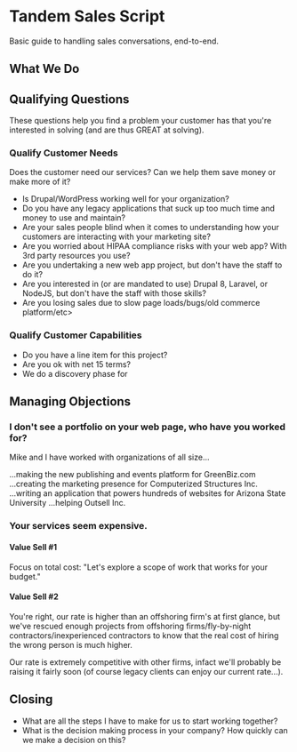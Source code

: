# Tandem Sales Script

Basic guide to handling sales conversations, end-to-end.

## What We Do



## Qualifying Questions

These questions help you find a problem your customer has that you're interested in solving (and are thus GREAT at solving).

### Qualify Customer Needs

Does the customer need our services? Can we help them save money or make more of it?

- Is Drupal/WordPress working well for your organization?
- Do you have any legacy applications that suck up too much time and money to use and maintain?
- Are your sales people blind when it comes to understanding how your customers are interacting with your marketing site?
- Are you worried about HIPAA compliance risks with your web app? With 3rd party resources you use?
- Are you undertaking a new web app project, but don't have the staff to do it?
- Are you interested in (or are mandated to use) Drupal 8, Laravel, or NodeJS, but don't have the staff with those skills?
- Are you losing sales due to slow page loads/bugs/old commerce platform/etc>

### Qualify Customer Capabilities

- Do you have a line item for this project?
- Are you ok with net 15 terms?
- We do a discovery phase for


## Managing Objections

### I don't see a portfolio on your web page, who have you worked for?

Mike and I have worked with organizations of all size...

...making the new publishing and events platform for GreenBiz.com
...creating the marketing presence for Computerized Structures Inc.
...writing an application that powers hundreds of websites for Arizona State University
...helping Outsell Inc. 


### Your services seem expensive.

#### Value Sell #1
Focus on total cost: "Let's explore a scope of work that works for your budget."

#### Value Sell #2
You're right, our rate is higher than an offshoring firm's at first glance, but we've rescued enough projects from offshoring firms/fly-by-night contractors/inexperienced contractors to know that the real cost of hiring the wrong person is much higher.

Our rate is extremely competitive with other firms, infact we'll probably be raising it fairly soon (of course legacy clients can enjoy our current rate...).


## Closing

- What are all the steps I have to make for us to start working together?
- What is the decision making process in your company? How quickly can we make a decision on this?